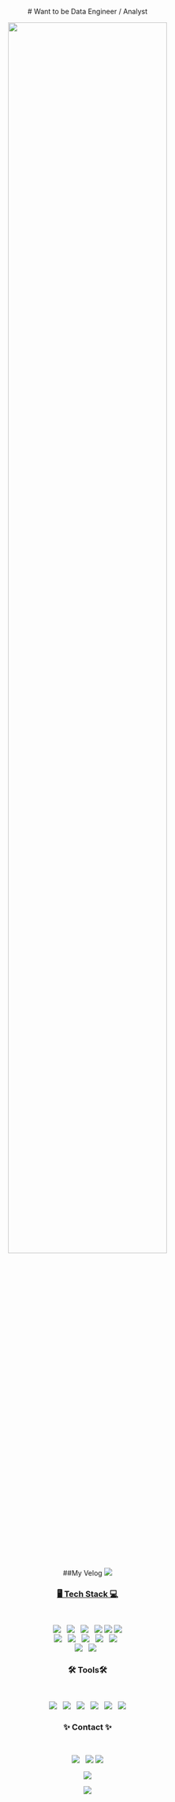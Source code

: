 <p align="center">
# Want to be Data Engineer / Analyst

<p align="center">
<img src = "https://user-images.githubusercontent.com/81913386/149950363-c2174677-47fb-43cf-bbc8-de2b209ac5ef.gif" width = "80%">

<p align="center">
##My Velog
<a href="https://velog.io/@xuio/">
<img src = "https://user-images.githubusercontent.com/81913386/152174475-0cf1245b-f078-4966-a074-cbec9ee5ca95.png">



<h3 align="center"><b> 🖥 Tech Stack 💻 </b></h3></br>
<p align="center">
<a href="https://www.python.org/"> <img src="https://img.shields.io/badge/Python-3776AB?style=flat-badge&logo=python&logoColor=white"/></a> &nbsp 
<img src="https://img.shields.io/badge/scikit-learn-F7931E?style=flat-badge&logo=scikit-learn&logoColor=white"/></a> &nbsp 
<a href="https://www.java.com/ko/"> <img src="https://img.shields.io/badge/Java-CC3D3D?style=flat-badge&logo=java&logoColor=withe"/></a> &nbsp 
<img src="https://img.shields.io/badge/MySQL-4479A1?style=flat-badge&logo=mysql&logoColor=white"/></a>
<img src="https://img.shields.io/badge/C-A8B9CC?style=flat-badge&logo=c&logoColor=white"/></a>
<img src="https://img.shields.io/badge/C++-00599C?style=flat-badge&logo=c++&logoColor=white"/></a> </br>
<img src="https://img.shields.io/badge/HTML5-E34F26?style=flat-badge&logo=HTML5&logoColor=white"/></a> &nbsp 
<a href="https://git-scm.com/"> <img src="https://img.shields.io/badge/Git-F05032?style=flat-badge&logo=git&logoColor=white"/></a> &nbsp
<img src="https://img.shields.io/badge/JavaScript-F7DF1E?style=flat-badge&logo=JavaScript&logoColor=white"/></a> &nbsp 
<img src="https://img.shields.io/badge/CSS3-1572B6?style=flat-badge&logo=CSS3&logoColor=white"/></a> &nbsp
<img src="https://img.shields.io/badge/Node.js-339933?style=flat-badge&logo=Node.js&logoColor=white"/></a> &nbsp </br>
<img src="https://img.shields.io/badge/Photoshop-31A8FF?style=flat-badge&logo=adobephotoshop&logoColor=white"/></a> &nbsp 
<img src="https://img.shields.io/badge/Premiere-9999FF?style=flat-badge&logo=adobepremierepro&logoColor=white"/></a> &nbsp 
 
<h3 align="center"><b>🛠 Tools🛠</b></h3></br>
<p align="center">	
<a href="https://code.visualstudio.com/"> <img src="https://img.shields.io/badge/VisualStudioCode-007ACC?style=flat-badge&logo=visualstudiocode&logoColor=white"/></a> &nbsp 
<a href="https://www.mysql.com/"> <img src="https://img.shields.io/badge/MySQL-4479A1?style=flat-badge&logo=MySQL&logoColor=white"/></a>  &nbsp
<a href="https://www.eclipse.org/downloads/"> <img src="https://img.shields.io/badge/EclipseIDE-2C2255?style=flat-badge&logo=eclipse&logoColor=white"/></a> &nbsp 
<img src="https://img.shields.io/badge/IntelliJIDEA-000000?style=flat-badge&logo=intellijidea&logoColor=white"/></a> &nbsp 
<a href="https://www.jetbrains.com/ko-kr/pycharm/download/#section=windows"> <img src="https://img.shields.io/badge/PyCharm-48A842?style=flat-badge&logo=pycharm&logoColor=white"/></a>  &nbsp
<img src="https://img.shields.io/badge/macOS-000000?style=flat-badge&logo=macos&logoColor=white"/></a>


<h3 align="center"><b>✨ Contact ✨</b></h3></br>
<p align="center">	
<a href="https://www.facebook.com/profile.php?id=100005777942019"> <img src="https://img.shields.io/badge/Facebook-1877F2?style=flat-badge&logo=facebook&logoColor=white"/></a> &nbsp <a href="https://www.instagram.com/rlo_7l_/?hl=ko"> <img src="https://img.shields.io/badge/Instagram-E4405F?style=flat-badge&logo=instagram&logoColor=white"/></a> <a href="https://www.notion.so/59bf212d921d496a9fc96d226a9d771d"> <img src="https://img.shields.io/badge/Notion-000000?style=flat-badge&logo=notion&logoColor=white"/></a>



<p align="center">
<img src = "https://github-readme-stats.vercel.app/api?username=xuio-0528&show_icons=true&theme=dracula"/>
<p align="center">
<img src="https://github-readme-stats.vercel.app/api/top-langs/?username=xuio-0528&theme=omni&layout=compact"/>
